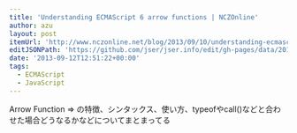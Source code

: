 ```yaml
---
title: 'Understanding ECMAScript 6 arrow functions | NCZOnline'
author: azu
layout: post
itemUrl: 'http://www.nczonline.net/blog/2013/09/10/understanding-ecmascript-6-arrow-functions/'
editJSONPath: 'https://github.com/jser/jser.info/edit/gh-pages/data/2013/09/index.json'
date: '2013-09-12T12:51:22+00:00'
tags:
  - ECMAScript
  - JavaScript
---
```

Arrow Function => の特徴、シンタックス、使い方、typeofやcall()などと合わせた場合どうなるかなどについてまとまってる
